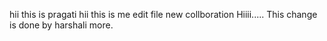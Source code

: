 hii this is pragati
hii this is me
edit file
new collboration
Hiiii.....
This change is done by harshali more.
